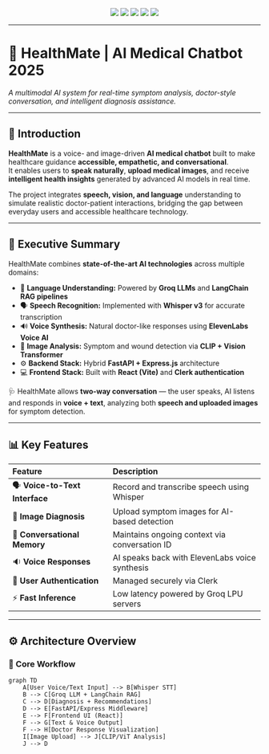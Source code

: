<!-- -------------------------------------------------- -->
<!-- 🩺 HEALTHMATE | AI MEDICAL CHATBOT 2025 -->
<!-- -------------------------------------------------- -->

<p align="center">
  <img src="https://img.shields.io/badge/Project-HealthMate-blue?style=for-the-badge"/>
  <img src="https://img.shields.io/badge/Backend-FastAPI_+_Express-success?style=for-the-badge"/>
  <img src="https://img.shields.io/badge/Frontend-React_(MERN)-green?style=for-the-badge"/>
  <img src="https://img.shields.io/badge/AI-Groq_+_LangChain-orange?style=for-the-badge"/>
  <img src="https://img.shields.io/badge/Voice-ElevenLabs_+_Whisper-yellow?style=for-the-badge"/>
</p>

---

# 🚀 HealthMate | AI Medical Chatbot 2025
*A multimodal AI system for real-time symptom analysis, doctor-style conversation, and intelligent diagnosis assistance.*

---

## 🌟 Introduction

**HealthMate** is a voice- and image-driven **AI medical chatbot** built to make healthcare guidance **accessible, empathetic, and conversational**.  
It enables users to **speak naturally**, **upload medical images**, and receive **intelligent health insights** generated by advanced AI models in real time.

The project integrates **speech, vision, and language** understanding to simulate realistic doctor-patient interactions, bridging the gap between everyday users and accessible healthcare technology.

---

## 🧾 Executive Summary

HealthMate combines **state-of-the-art AI technologies** across multiple domains:

- 🧠 **Language Understanding:** Powered by **Groq LLMs** and **LangChain RAG pipelines**  
- 🗣️ **Speech Recognition:** Implemented with **Whisper v3** for accurate transcription  
- 🔊 **Voice Synthesis:** Natural doctor-like responses using **ElevenLabs Voice AI**  
- 🩻 **Image Analysis:** Symptom and wound detection via **CLIP + Vision Transformer**  
- ⚙️ **Backend Stack:** Hybrid **FastAPI + Express.js** architecture  
- 💻 **Frontend Stack:** Built with **React (Vite)** and **Clerk authentication**

🩺 HealthMate allows **two-way conversation** — the user speaks, AI listens and responds in **voice + text**, analyzing both **speech and uploaded images** for symptom detection.

---

## 📊 Key Features

| Feature | Description |
|:--------|:-------------|
| 🗣️ **Voice-to-Text Interface** | Record and transcribe speech using Whisper |
| 🩻 **Image Diagnosis** | Upload symptom images for AI-based detection |
| 💬 **Conversational Memory** | Maintains ongoing context via conversation ID |
| 🔉 **Voice Responses** | AI speaks back with ElevenLabs voice synthesis |
| 🔐 **User Authentication** | Managed securely via Clerk |
| ⚡ **Fast Inference** | Low latency powered by Groq LPU servers |

---

## ⚙️ Architecture Overview

### 🧠 Core Workflow

```mermaid
graph TD
    A[User Voice/Text Input] --> B[Whisper STT]
    B --> C[Groq LLM + LangChain RAG]
    C --> D[Diagnosis + Recommendations]
    D --> E[FastAPI/Express Middleware]
    E --> F[Frontend UI (React)]
    F --> G[Text & Voice Output]
    F --> H[Doctor Response Visualization]
    I[Image Upload] --> J[CLIP/ViT Analysis]
    J --> D
